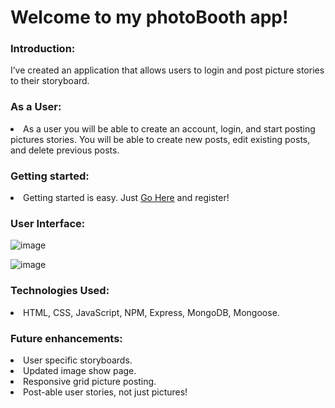 # Welcome to my photoBooth app!

<h3>Introduction:</h3>

I’ve created an application that allows users to login and post picture stories to their storyboard.

<h3>As a User:</h3>

<li>As a user you will be able to create an account, login, and start posting pictures stories. You will be able to create new posts, edit existing posts, and delete previous posts.</li>

<h3>Getting started:</h3>

<li>Getting started is easy. Just <a href=“https://pure-springs-19384.herokuapp.com/crud”>Go Here</a> and register!</li>

<h3>User Interface:</h3>

![image](https://user-images.githubusercontent.com/105015655/171875269-d859a5fe-1a71-4d22-a480-5bc24a483263.jpeg)

![image](https://user-images.githubusercontent.com/105015655/171875376-deb3850e-3381-4a4d-bbba-83f0c5af1464.jpeg)

<h3>Technologies Used:</h3>

<li>HTML, CSS, JavaScript, NPM, Express, MongoDB, Mongoose.</li>

<h3>Future enhancements:</h3>

<li>User specific storyboards.</li>
<li>Updated image show page.</li>
<li>Responsive grid picture posting.</li>
<li>Post-able user stories, not just pictures!</li>
